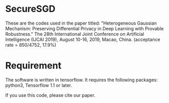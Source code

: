 # SecureSGD
These are the codes used in the paper titled: "Heterogeneous Gaussian Mechanism: Preserving Differential Privacy in Deep Learning with Provable Robustness." The 28th International Joint Conference on Artificial Intelligence (IJCAI 2019), August 10-16, 2019, Macao, China. (acceptance rate = 850/4752, 17.9%)

# Requirement
The software is written in tensorflow. It requires the following packages:
python3,
Tensorflow 1.1 or later.

If you use this code, please cite our paper.
